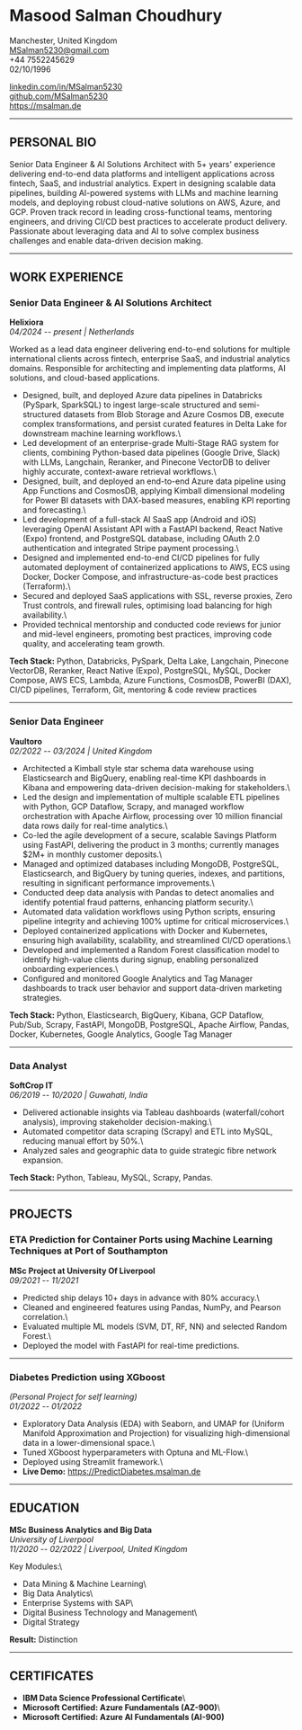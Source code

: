 # Masood Salman Choudhury

Manchester, United Kingdom\
MSalman5230@gmail.com\
+44 7552245629\
02/10/1996

[linkedin.com/in/MSalman5230](https://linkedin.com/in/MSalman5230)\
[github.com/MSalman5230](https://github.com/MSalman5230)\
<https://msalman.de>

------------------------------------------------------------------------

## PERSONAL BIO

Senior Data Engineer & AI Solutions Architect with 5+ years' experience
delivering end-to-end data platforms and intelligent applications across
fintech, SaaS, and industrial analytics. Expert in designing scalable
data pipelines, building AI-powered systems with LLMs and machine
learning models, and deploying robust cloud-native solutions on AWS,
Azure, and GCP. Proven track record in leading cross-functional teams,
mentoring engineers, and driving CI/CD best practices to accelerate
product delivery. Passionate about leveraging data and AI to solve
complex business challenges and enable data-driven decision making.

------------------------------------------------------------------------

## WORK EXPERIENCE

### Senior Data Engineer & AI Solutions Architect

**Helixiora**\
*04/2024 -- present \| Netherlands*

Worked as a lead data engineer delivering end-to-end solutions for
multiple international clients across fintech, enterprise SaaS, and
industrial analytics domains. Responsible for architecting and
implementing data platforms, AI solutions, and cloud-based applications.

-   Designed, built, and deployed Azure data pipelines in Databricks
    (PySpark, SparkSQL) to ingest large-scale structured and
    semi-structured datasets from Blob Storage and Azure Cosmos DB,
    execute complex transformations, and persist curated features in
    Delta Lake for downstream machine learning workflows.\
-   Led development of an enterprise-grade Multi-Stage RAG system for
    clients, combining Python-based data pipelines (Google Drive, Slack)
    with LLMs, Langchain, Reranker, and Pinecone VectorDB to deliver
    highly accurate, context-aware retrieval workflows.\
-   Designed, built, and deployed an end-to-end Azure data pipeline
    using App Functions and CosmosDB, applying Kimball dimensional
    modeling for Power BI datasets with DAX-based measures, enabling KPI
    reporting and forecasting.\
-   Led development of a full-stack AI SaaS app (Android and iOS)
    leveraging OpenAI Assistant API with a FastAPI backend, React Native
    (Expo) frontend, and PostgreSQL database, including OAuth 2.0
    authentication and integrated Stripe payment processing.\
-   Designed and implemented end-to-end CI/CD pipelines for fully
    automated deployment of containerized applications to AWS, ECS using
    Docker, Docker Compose, and infrastructure-as-code best practices
    (Terraform).\
-   Secured and deployed SaaS applications with SSL, reverse proxies,
    Zero Trust controls, and firewall rules, optimising load balancing
    for high availability.\
-   Provided technical mentorship and conducted code reviews for junior
    and mid-level engineers, promoting best practices, improving code
    quality, and accelerating team growth.

**Tech Stack:** Python, Databricks, PySpark, Delta Lake, Langchain,
Pinecone VectorDB, Reranker, React Native (Expo), PostgreSQL, MySQL,
Docker Compose, AWS ECS, Lambda, Azure Functions, CosmosDB, PowerBI
(DAX), CI/CD pipelines, Terraform, Git, mentoring & code review
practices

------------------------------------------------------------------------

### Senior Data Engineer

**Vaultoro**\
*02/2022 -- 03/2024 \| United Kingdom*

-   Architected a Kimball style star schema data warehouse using
    Elasticsearch and BigQuery, enabling real-time KPI dashboards in
    Kibana and empowering data-driven decision-making for stakeholders.\
-   Led the design and implementation of multiple scalable ETL pipelines
    with Python, GCP Dataflow, Scrapy, and managed workflow
    orchestration with Apache Airflow, processing over 10 million
    financial data rows daily for real-time analytics.\
-   Co-led the agile development of a secure, scalable Savings Platform
    using FastAPI, delivering the product in 3 months; currently manages
    \$2M+ in monthly customer deposits.\
-   Managed and optimized databases including MongoDB, PostgreSQL,
    Elasticsearch, and BigQuery by tuning queries, indexes, and
    partitions, resulting in significant performance improvements.\
-   Conducted deep data analysis with Pandas to detect anomalies and
    identify potential fraud patterns, enhancing platform security.\
-   Automated data validation workflows using Python scripts, ensuring
    pipeline integrity and achieving 100% uptime for critical
    microservices.\
-   Deployed containerized applications with Docker and Kubernetes,
    ensuring high availability, scalability, and streamlined CI/CD
    operations.\
-   Developed and implemented a Random Forest classification model to
    identify high-value clients during signup, enabling personalized
    onboarding experiences.\
-   Configured and monitored Google Analytics and Tag Manager dashboards
    to track user behavior and support data-driven marketing strategies.

**Tech Stack:** Python, Elasticsearch, BigQuery, Kibana, GCP Dataflow,
Pub/Sub, Scrapy, FastAPI, MongoDB, PostgreSQL, Apache Airflow, Pandas,
Docker, Kubernetes, Google Analytics, Google Tag Manager

------------------------------------------------------------------------

### Data Analyst

**SoftCrop IT**\
*06/2019 -- 10/2020 \| Guwahati, India*

-   Delivered actionable insights via Tableau dashboards
    (waterfall/cohort analysis), improving stakeholder decision-making.\
-   Automated competitor data scraping (Scrapy) and ETL into MySQL,
    reducing manual effort by 50%.\
-   Analyzed sales and geographic data to guide strategic fibre network
    expansion.

**Tech Stack:** Python, Tableau, MySQL, Scrapy, Pandas.

------------------------------------------------------------------------

## PROJECTS

### ETA Prediction for Container Ports using Machine Learning Techniques at Port of Southampton

**MSc Project at University Of Liverpool**\
*09/2021 -- 11/2021*

-   Predicted ship delays 10+ days in advance with 80% accuracy.\
-   Cleaned and engineered features using Pandas, NumPy, and Pearson
    correlation.\
-   Evaluated multiple ML models (SVM, DT, RF, NN) and selected Random
    Forest.\
-   Deployed the model with FastAPI for real-time predictions.

------------------------------------------------------------------------

### Diabetes Prediction using XGboost

*(Personal Project for self learning)*\
*01/2022 -- 01/2022*

-   Exploratory Data Analysis (EDA) with Seaborn, and UMAP for (Uniform
    Manifold Approximation and Projection) for visualizing
    high-dimensional data in a lower-dimensional space.\
-   Tuned XGboost hyperparameters with Optuna and ML-Flow.\
-   Deployed using Streamlit framework.\
-   **Live Demo:** <https://PredictDiabetes.msalman.de>

------------------------------------------------------------------------

## EDUCATION

**MSc Business Analytics and Big Data**\
*University of Liverpool*\
*11/2020 -- 02/2022 \| Liverpool, United Kingdom*

Key Modules:\
- Data Mining & Machine Learning\
- Big Data Analytics\
- Enterprise Systems with SAP\
- Digital Business Technology and Management\
- Digital Strategy

**Result:** Distinction

------------------------------------------------------------------------

## CERTIFICATES

-   **IBM Data Science Professional Certificate**\
-   **Microsoft Certified: Azure Fundamentals (AZ-900)**\
-   **Microsoft Certified: Azure AI Fundamentals (AI-900)**
